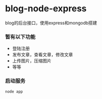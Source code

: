 # blog-node-express

blog的后台接口，使用express和mongodb搭建

### 暂有以下功能

* 登陆注册
* 发布文章，查看文章，修改文章
* 上传图片，压缩图片
* 等等

### 启动服务

```bash
node app
```
